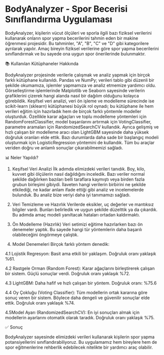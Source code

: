 # BodyAnalyzer - Spor Becerisi Sınıflandırma Uygulaması
BodyAnalyzer, kişilerin vücut ölçüleri ve sporla ilgili bazı fiziksel verilerini kullanarak onların spor yapma becerilerini tahmin eden bir makine öğrenmesi projesidir. Bu tahminler, "A", "B", "C" ve "D" gibi kategorilere ayrılarak yapılır. Amaç bireyin fiziksel verilerine göre spor yapma becerilerini sınıflandırmak ve bu sayede ona uygun spor önerilerinde bulunmaktır.

📚 Kullanılan Kütüphaneler Hakkında

BodyAnalyzer projesinde verilerle çalışmak ve analiz yapmak için birçok farklı kütüphane kullanıldı. Pandas ve NumPy; verileri tablo gibi düzenli bir şekilde okumamıza, işlemler yapmamıza ve analiz etmemize yardımcı oldu. Görselleştirme işlemlerinde Matplotlib ve Seaborn sayesinde verilerin grafiklerini çizerek hangi alanda nasıl bir dağılım olduğunu kolayca görebildik. Keşifsel veri analizi, veri ön işleme ve modelleme sürecinde ise scikit-learn (sklearn) kütüphanesi büyük rol oynadı; bu kütüphane ile hem verileri eğitim için hazırladık hem de birçok farklı yöntemle modeller oluşturduk. Özellikle karar ağaçları ve toplu modelleme yöntemleri için RandomForestClassifier, model başarılarını artırmak için VotingClassifier, parametre aramaları için RandomizedSearchCV kullandık. Ayrıca gelişmiş ve hızlı çalışan bir modelleme aracı olan LightGBM sayesinde daha yüksek doğruluk oranları elde ettik. Bazı durumlarda daha sade bir başlangıç modeli oluşturmak için LogisticRegression yöntemini de kullandık. Tüm bu araçlar veriden doğru ve anlamlı sonuçlar çıkarabilmemizi sağladı.

📊 Neler Yapıldı?

1. Keşifsel Veri Analizi
İlk adımda elimizdeki verileri tanıdık. Boy, kilo, kuvvet gibi ölçülerin nasıl dağıldığını inceledik. Bazı veriler normal şekilde dağılırken bazıları belli taraflara kaymıştı veya birden fazla grubun birleşimi gibiydi. İlaveten hangi verilerin birbirini ne şekilde etkilediği, ne kadar anlam ifade ettiği gibi analiz ve incelemelerde bulunduk. Bu analiz bize veriyi daha iyi tanımamızı sağladı.

2. Veri Temizleme ve Hazırlık
Verilerde eksikler, uç değerler ve mantıksız bilgiler vardı. Bunları belirledik ve uygun şekilde düzelttik ya da çıkardık. Bu adımda amaç modeli yanıltacak hataları ortadan kaldırmaktı.

3. Ön Modelleme (Hazırlık)
Veri setimizi eğitime hazırlarken bazı ön denemeler yaptık. Bu sayede hangi tür yöntemlerin daha başarılı olabileceğini öngörmeye çalıştık.

4. Model Denemeleri
Birçok farklı yöntem denedik:

  4.1 Lojistik Regresyon: Basit ama etkili bir yaklaşım. Doğruluk oranı yaklaşık %61.

  4.2 Rastgele Orman (Random Forest): Karar ağaçlarını birleştirerek çalışan bir sistem. Güçlü sonuçlar verdi. Doğruluk oranı yaklaşık %72.

  4.3 LightGBM: Daha hafif ve hızlı çalışan bir yöntem. Doğruluk oranı: %75.6

  4.4 Oy Çokluğu (Voting Classifier): Tüm modellerin ortak kararına göre sonuç veren bir sistem. Böylece daha dengeli ve güvenilir sonuçlar elde ettik. Doğruluk oranı yaklaşık %74.

  4.5Model Ayarı (RandomizedSearchCV): En iyi sonuçları almak için modellerin ayarlarını otomatik olarak taradık. Doğruluk oranı yaklaşık %75.

✅ Sonuç

BodyAnalyzer sayesinde elimizdeki verileri kullanarak kişilerin spor yapma potansiyellerini sınıflandırabiliyoruz. Bu uygulamamız hem bireylere hem de spor eğitmenlerine rehberlik edebilecek nitelikte bir yardımcı araç olabilir.
